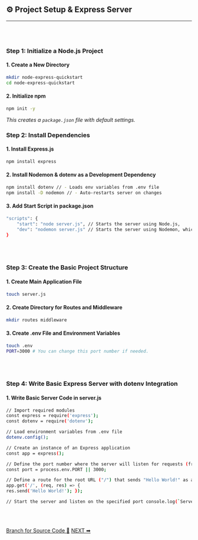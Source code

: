 ## ⚙️ Project Setup & Express Server
---
<br>
<br>

### Step 1: Initialize a Node.js Project
#### 1. Create a New Directory
```bash
mkdir node-express-quickstart
cd node-express-quickstart
```
#### 2. Initialize npm
```bash
npm init -y
```
_This creates a `package.json` file with default settings._

### Step 2: Install Dependencies
#### 1. **Install Express.js**
```bash
npm install express
```
#### 2. **Install Nodemon & dotenv as a Development Dependency**
```bash
npm install dotenv // - Loads env variables from .env file
npm install -D nodemon // - Auto-restarts server on changes
```
#### 3. **Add Start Script in package.json**
```bash
"scripts": {
    "start": "node server.js", // Starts the server using Node.js,
    "dev": "nodemon server.js" // Starts the server using Nodemon, which automatically restarts the server when file changes are detected.
}
```
<br>
<br>

### Step 3: Create the Basic Project Structure
#### 1. **Create Main Application File**
```bash
touch server.js
```
#### 2. **Create Directory for Routes and Middleware**
```bash
mkdir routes middleware
```
#### 3. **Create .env File and Environment Variables**
```bash
touch .env
PORT=3000 # You can change this port number if needed.
```

<br>
<br>

### Step 4: Write Basic Express Server with dotenv Integration
#### 1. **Write Basic Server Code in server.js**
```bash
// Import required modules
const express = require('express');
const dotenv = require('dotenv');

// Load environment variables from .env file
dotenv.config();

// Create an instance of an Express application
const app = express();

// Define the port number where the server will listen for requests (from .env)
const port = process.env.PORT || 3000;

// Define a route for the root URL ("/") that sends "Hello World!" as a response
app.get('/', (req, res) => {
res.send('Hello World!'); });

// Start the server and listen on the specified port console.log(`Server is running on <http://localhost>:${port}`); });
```

<br>
<br>

[Branch for Source Code &#x1F4C2;](https://github.com/RajonDey/node-express-quickstart/tree/2-Setting-Up-Controllers)
[NEXT ➡](https://github.com/RajonDey/node-express-quickstart/blob/main/STEPS/step-2.md)
